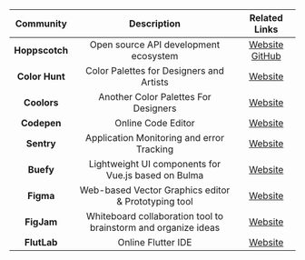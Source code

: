 | Community     | Description | Related Links     |
| :----: |    :----:   | :----: |
| **Hoppscotch**      | Open source API development ecosystem |[Website](https://hoppscotch.io) [GitHub](https://github.com/hoppscotch) |
|**Color Hunt**| Color Palettes for Designers and Artists|[Website](https://colorhunt.co/)|
|**Coolors**| Another Color Palettes For Designers |[Website](https://coolors.co/)|
|**Codepen**| Online Code Editor |[Website](https://codepen.io/)|
|**Sentry**| Application Monitoring and error Tracking | [Website](https://sentry.io/welcome/)|
|**Buefy**| Lightweight UI components for Vue.js based on Bulma | [Website](https://buefy.org/)|
|**Figma**| Web-based Vector Graphics editor & Prototyping tool |[Website](https://www.figma.com)|
|**FigJam**| Whiteboard collaboration tool to brainstorm and organize ideas |[Website](https://www.figma.com/figjam)|
|**FlutLab**| Online Flutter IDE |[Website](https://flutlab.io/)|
